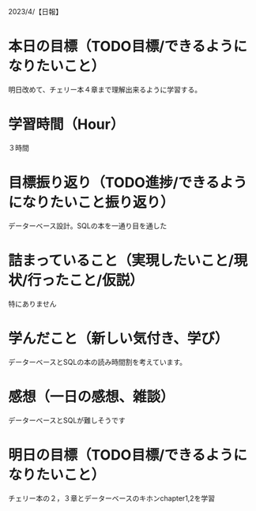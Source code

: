 2023/4/【日報】

# 本日の目標（TODO目標/できるようになりたいこと）
  明日改めて、チェリー本４章まで理解出来るように学習する。
# 学習時間（Hour）
  ３時間
# 目標振り返り（TODO進捗/できるようになりたいこと振り返り）
  データーベース設計。SQLの本を一通り目を通した
# 詰まっていること（実現したいこと/現状/行ったこと/仮説）
  特にありません
# 学んだこと（新しい気付き、学び）
  データーベースとSQLの本の読み時間割を考えています。
# 感想（一日の感想、雑談）
  データーベースとSQLが難しそうです
# 明日の目標（TODO目標/できるようになりたいこと）
  チェリー本の２，３章とデーターベースのキホンchapter1,2を学習